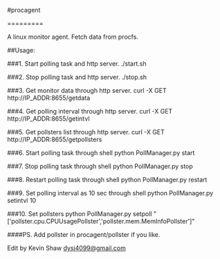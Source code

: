 #procagent

=========

A linux monitor agent. Fetch data from procfs.

##Usage:

###1. Start polling task and http server.
	./start.sh

###2. Stop polling task and http server.
	./stop.sh

###3. Get monitor data through http server.
	curl -X GET http://IP_ADDR:8655/getdata
	
###4. Get polling interval through http server.
	curl -X GET http://IP_ADDR:8655/getintvl
	
###5. Get pollsters list through http server.
	curl -X GET http://IP_ADDR:8655/getpollsters

###6. Start polling task through shell
	python PollManager.py start

###7. Stop polling task through shell
	python PollManager.py stop

###8. Restart polling task through shell
	python PollManager.py restart

###9. Set polling interval as 10 sec through shell
	python PollManager.py setintvl 10

###10. Set pollsters
	python PollManager.py setpoll "['pollster.cpu.CPUUsagePollster','pollster.mem.MemInfoPollster']"

####PS. Add pollster in procagent/pollster if you like.

Edit by Kevin Shaw 
dysj4099@gmail.com
